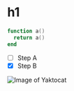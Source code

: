 # h1
``` lua
function a()
  return a()
end
```

- [ ] Step A
- [X] Step B

![Image of Yaktocat](https://octodex.github.com/images/yaktocat.png)

